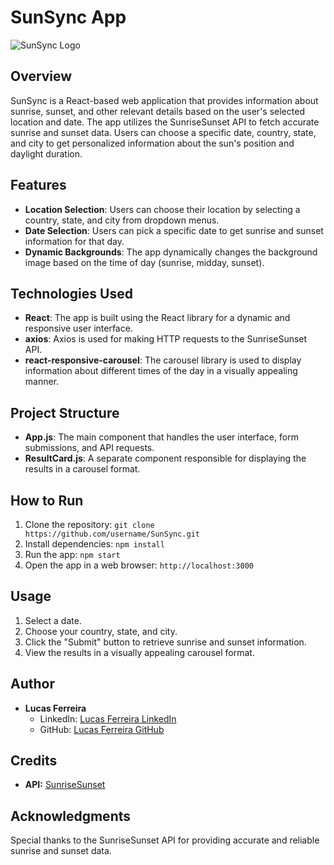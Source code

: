 # SunSync App

![SunSync Logo](./src/assets/sun-sync-logo.png)

## Overview

SunSync is a React-based web application that provides information about sunrise, sunset, and other relevant details based on the user's selected location and date. The app utilizes the SunriseSunset API to fetch accurate sunrise and sunset data. Users can choose a specific date, country, state, and city to get personalized information about the sun's position and daylight duration.

## Features

- **Location Selection**: Users can choose their location by selecting a country, state, and city from dropdown menus.
- **Date Selection**: Users can pick a specific date to get sunrise and sunset information for that day.
- **Dynamic Backgrounds**: The app dynamically changes the background image based on the time of day (sunrise, midday, sunset).

## Technologies Used

- **React**: The app is built using the React library for a dynamic and responsive user interface.
- **axios**: Axios is used for making HTTP requests to the SunriseSunset API.
- **react-responsive-carousel**: The carousel library is used to display information about different times of the day in a visually appealing manner.

## Project Structure

- **App.js**: The main component that handles the user interface, form submissions, and API requests.
- **ResultCard.js**: A separate component responsible for displaying the results in a carousel format.

## How to Run

1. Clone the repository: `git clone https://github.com/username/SunSync.git`
2. Install dependencies: `npm install`
3. Run the app: `npm start`
4. Open the app in a web browser: `http://localhost:3000`

## Usage

1. Select a date.
2. Choose your country, state, and city.
3. Click the "Submit" button to retrieve sunrise and sunset information.
4. View the results in a visually appealing carousel format.

## Author

- **Lucas Ferreira**
  - LinkedIn: [Lucas Ferreira LinkedIn](https://www.linkedin.com/in/ls-oferreira/)
  - GitHub: [Lucas Ferreira GitHub](https://github.com/ls-oferreira)

## Credits

- **API:** [SunriseSunset](https://sunrisesunset.io/api/)

## Acknowledgments

Special thanks to the SunriseSunset API for providing accurate and reliable sunrise and sunset data.
